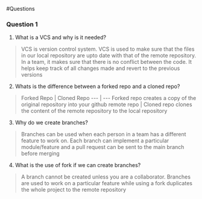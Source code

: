 <!-- Write your notes here -->
#Questions 

### Question 1

1. What is a VCS and why is it needed?

> VCS is version control system. VCS is used to make sure that the files in our local repository are upto date with that of the remote repository. In a team, it makes sure that there is no conflict between the code. It helps keep track of all changes made and revert to the previous versions


2. Whats is the difference between a forked repo and a cloned repo?

> Forked Repo | Cloned Repo 
  ---  |  --- 
  Forked repo creates a copy of the original repository into your github remote repo | Cloned repo clones the content of the remote repository to the local repository


3. Why do we create branches?

> Branches can be used when each person in a team has a different feature to work on. Each branch can implement a particular module/feature and a pull request can be sent to the main branch before merging

4. What is the use of fork if we can create branches?

> A branch cannot be created unless you are a collaborator. Branches are used to work on a particular feature while using a fork duplicates the whole project to the remote repository